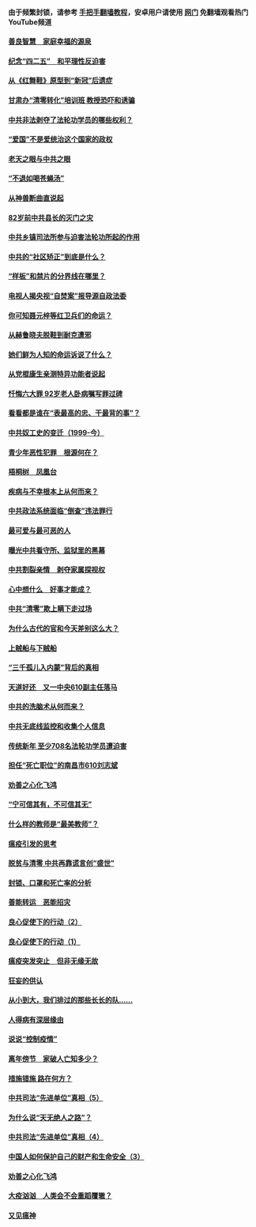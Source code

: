 #### 由于频繁封锁，请参考 [手把手翻墙教程](https://github.com/gfw-breaker/guides/wiki/)，安卓用户请使用 [网门](https://github.com/gfw-breaker/nogfw/blob/master/dl.md?t=04241501) 免翻墙观看热门YouTube频道 

#### [善良智慧　家庭幸福的源泉](../pages/19/423632.md?t=04241501) 

#### [纪念“四二五”　和平理性反迫害](../pages/19/423660.md?t=04241501) 

#### [从《红舞鞋》原型到“新冠”后遗症](../pages/19/423509.md?t=04241501) 

#### [甘肃办“清零转化”培训班 教授恐吓和诱骗](../pages/19/423498.md?t=04241501) 

#### [中共非法剥夺了法轮功学员的哪些权利？](../pages/19/423392.md?t=04241501) 

#### [“爱国”不是爱统治这个国家的政权](../pages/19/423029.md?t=04241501) 

#### [老天之眼与中共之眼](../pages/19/423378.md?t=04241501) 

#### [“不退如喝苍蝇汤”](../pages/19/423287.md?t=04241501) 

#### [从神兽断曲直说起](../pages/19/423201.md?t=04241501) 

#### [82岁前中共县长的灭门之灾](../pages/19/423055.md?t=04241501) 

#### [中共乡镇司法所参与迫害法轮功所起的作用](../pages/19/423064.md?t=04241501) 

#### [中共的“社区矫正”到底是什么？](../pages/19/422870.md?t=04241501) 

#### [“样板”和禁片的分界线在哪里？](../pages/19/422704.md?t=04241501) 

#### [电视人揭央视“自焚案”报导源自政法委](../pages/19/422770.md?t=04241501) 

#### [你可知聂元梓等红卫兵们的命运？](../pages/19/422848.md?t=04241501) 

#### [从赫鲁晓夫脱鞋到耐克遭邪](../pages/19/422826.md?t=04241501) 

#### [她们鲜为人知的命运诉说了什么？](../pages/19/422754.md?t=04241501) 

#### [从党棍康生亲测特异功能者说起](../pages/19/422657.md?t=04241501) 

#### [忏悔六大罪 92岁老人卧病嘱写罪过碑](../pages/19/422750.md?t=04241501) 

#### [看看都是谁在“表最高的忠、干最背的事”？](../pages/19/422703.md?t=04241501) 

#### [中共奴工史的变迁（1999-今）](../pages/19/422656.md?t=04241501) 

#### [青少年恶性犯罪　根源何在？](../pages/19/422449.md?t=04241501) 

#### [梧桐树　凤凰台](../pages/19/422442.md?t=04241501) 

#### [疾病与不幸根本上从何而来？](../pages/19/422438.md?t=04241501) 

#### [中共政法系统面临“倒查”违法罪行](../pages/19/422497.md?t=04241501) 

#### [最可爱与最可恶的人](../pages/19/422448.md?t=04241501) 

#### [曝光中共看守所、监狱里的黑幕](../pages/19/422390.md?t=04241501) 

#### [中共割裂亲情　剥夺家属探视权](../pages/19/422364.md?t=04241501) 

#### [心中想什么　好事才能成？](../pages/19/422318.md?t=04241501) 

#### [中共“清零”欺上瞒下走过场](../pages/19/422306.md?t=04241501) 

#### [为什么古代的官和今天差别这么大？](../pages/19/422228.md?t=04241501) 

#### [上贼船与下贼船](../pages/19/422276.md?t=04241501) 

#### [“三千孤儿入内蒙”背后的真相](../pages/19/422229.md?t=04241501) 

#### [天道好还　又一中央610副主任落马](../pages/19/422155.md?t=04241501) 

#### [中共的洗脑术从何而来？](../pages/19/422154.md?t=04241501) 

#### [中共无底线监控和收集个人信息](../pages/19/422039.md?t=04241501) 

#### [传统新年 至少708名法轮功学员遭迫害](../pages/19/421946.md?t=04241501) 

#### [担任“死亡职位”的南昌市610刘志斌](../pages/19/421957.md?t=04241501) 

#### [劝善之心化飞鸿](../pages/19/421164.md?t=04241501) 

#### [“宁可信其有，不可信其无”](../pages/19/421691.md?t=04241501) 

#### [什么样的教师是“最美教师”？](../pages/19/421755.md?t=04241501) 

#### [瘟疫引发的思考](../pages/19/421594.md?t=04241501) 

#### [脱贫与清零 中共再靠谎言创“盛世”](../pages/19/421590.md?t=04241501) 

#### [封锁、口罩和死亡率的分析](../pages/19/421495.md?t=04241501) 

#### [善能转运　恶能招灾](../pages/19/421334.md?t=04241501) 

#### [良心促使下的行动（2）](../pages/19/421361.md?t=04241501) 

#### [良心促使下的行动（1）](../pages/19/421302.md?t=04241501) 

#### [瘟疫突发突止　但非无缘无故](../pages/19/421281.md?t=04241501) 

#### [狂妄的供认](../pages/19/421199.md?t=04241501) 

#### [从小到大，我们排过的那些长长的队……](../pages/19/421243.md?t=04241501) 

#### [人得病有深层缘由](../pages/19/420864.md?t=04241501) 

#### [说说“控制疫情”](../pages/19/420831.md?t=04241501) 

#### [离年傍节　家破人亡知多少？](../pages/19/420563.md?t=04241501) 

#### [措施错施  路在何方？](../pages/19/420076.md?t=04241501) 

#### [中共司法“先进单位”真相（5）](../pages/19/419453.md?t=04241501) 

#### [为什么说“天无绝人之路”？](../pages/19/419618.md?t=04241501) 

#### [中共司法“先进单位”真相（4）](../pages/19/419452.md?t=04241501) 

#### [中国人如何保护自己的财产和生命安全（3）](../pages/19/419405.md?t=04241501) 

#### [劝善之心化飞鸿](../pages/19/418758.md?t=04241501) 

#### [大疫汹汹　人类会不会重蹈覆辙？](../pages/19/419691.md?t=04241501) 

#### [又见瘟神](../pages/19/419225.md?t=04241501) 

